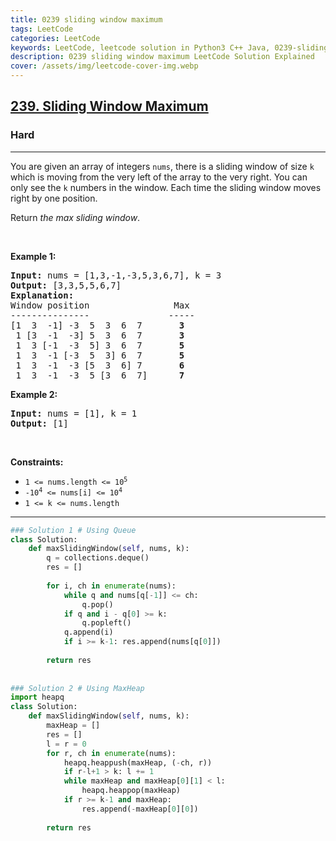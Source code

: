 ```yaml
---
title: 0239 sliding window maximum
tags: LeetCode
categories: LeetCode
keywords: LeetCode, leetcode solution in Python3 C++ Java, 0239-sliding-window-maximum solution
description: 0239 sliding window maximum LeetCode Solution Explained
cover: /assets/img/leetcode-cover-img.webp
---
```





<h2><a href="https://leetcode.com/problems/sliding-window-maximum/">239. Sliding Window Maximum</a></h2><h3>Hard</h3><hr><div><p>You are given an array of integers&nbsp;<code>nums</code>, there is a sliding window of size <code>k</code> which is moving from the very left of the array to the very right. You can only see the <code>k</code> numbers in the window. Each time the sliding window moves right by one position.</p>

<p>Return <em>the max sliding window</em>.</p>

<p>&nbsp;</p>
<p><strong class="example">Example 1:</strong></p>

<pre><strong>Input:</strong> nums = [1,3,-1,-3,5,3,6,7], k = 3
<strong>Output:</strong> [3,3,5,5,6,7]
<strong>Explanation:</strong> 
Window position                Max
---------------               -----
[1  3  -1] -3  5  3  6  7       <strong>3</strong>
 1 [3  -1  -3] 5  3  6  7       <strong>3</strong>
 1  3 [-1  -3  5] 3  6  7      <strong> 5</strong>
 1  3  -1 [-3  5  3] 6  7       <strong>5</strong>
 1  3  -1  -3 [5  3  6] 7       <strong>6</strong>
 1  3  -1  -3  5 [3  6  7]      <strong>7</strong>
</pre>

<p><strong class="example">Example 2:</strong></p>

<pre><strong>Input:</strong> nums = [1], k = 1
<strong>Output:</strong> [1]
</pre>

<p>&nbsp;</p>
<p><strong>Constraints:</strong></p>

<ul>
	<li><code>1 &lt;= nums.length &lt;= 10<sup>5</sup></code></li>
	<li><code>-10<sup>4</sup> &lt;= nums[i] &lt;= 10<sup>4</sup></code></li>
	<li><code>1 &lt;= k &lt;= nums.length</code></li>
</ul>
</div>

---




```python
### Solution 1 # Using Queue
class Solution:
    def maxSlidingWindow(self, nums, k):
        q = collections.deque()
        res = []
        
        for i, ch in enumerate(nums):
            while q and nums[q[-1]] <= ch:
                q.pop()
            if q and i - q[0] >= k:
                q.popleft()
            q.append(i)
            if i >= k-1: res.append(nums[q[0]])
        
        return res
    
    
### Solution 2 # Using MaxHeap
import heapq
class Solution:
    def maxSlidingWindow(self, nums, k):
        maxHeap = []
        res = []
        l = r = 0
        for r, ch in enumerate(nums):
            heapq.heappush(maxHeap, (-ch, r))
            if r-l+1 > k: l += 1
            while maxHeap and maxHeap[0][1] < l:
                heapq.heappop(maxHeap)
            if r >= k-1 and maxHeap:
                res.append(-maxHeap[0][0])
        
        return res
```
